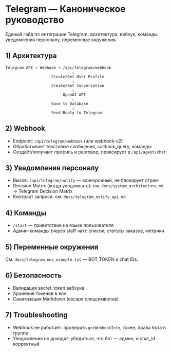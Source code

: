# Telegram — Каноническое руководство

Единый гайд по интеграции Telegram: архитектура, вебхук, команды, уведомления персоналу, переменные окружения.

## 1) Архитектура

```
Telegram API → Webhook → /api/telegram/webhook
                             ↓
                    Create/Get User Profile
                             ↓
                    Create/Get Conversation
                             ↓
                         OpenAI API
                             ↓
                    Save to Database
                             ↓
                    Send Reply to Telegram
```

## 2) Webhook

- Endpoint: `/api/telegram/webhook` (или webhook-v2)
- Обрабатывает текстовые сообщения, callback_query, команды
- Создаёт/получает профиль и разговор, проксирует в `/api/agent/chat`

## 3) Уведомления персоналу

- Вызов: `/api/telegram/notify` — асинхронный, не блокирует стрим
- Decision Matrix (когда уведомлять): см. `docs/system_architecture.md` → Telegram Decision Matrix
- Контракт запроса: см. `docs/telegram_notify_api.md`

## 4) Команды

- `/start` — приветствие на языке пользователя
- Админ-команды (через staff чат): список, статусы заказов, метрики

## 5) Переменные окружения

См. `docs/telegram_env_example.txt` — BOT_TOKEN и chat IDs.

## 6) Безопасность

- Валидация secret_token вебхука
- Хранение токенов в env
- Санитизация Markdown (escape спецсимволов)

## 7) Troubleshooting

- Webhook не работает: проверить `getWebhookInfo`, токен, права бота в группе
- Уведомления не доходят: убедиться, что бот — админ, и chat_id корректный
